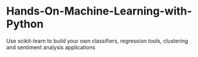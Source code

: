 # Hands-On-Machine-Learning-with-Python
Use scikit-learn to build your own classifiers, regression tools, clustering and sentiment analysis applications

